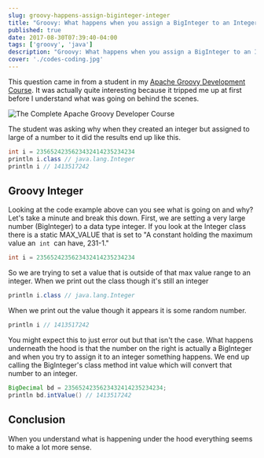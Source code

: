 ```yaml
---
slug: groovy-happens-assign-biginteger-integer
title: "Groovy: What happens when you assign a BigInteger to an Integer"
published: true
date: 2017-08-30T07:39:40-04:00
tags: ['groovy', 'java']
description: "Groovy: What happens when you assign a BigInteger to an Integer"
cover: './codes-coding.jpg'
---
```


This question came in from a student in my [Apache Groovy Development Course](https://www.danvega.dev/groovy). It was actually quite interesting because it tripped me up at first before I understand what was going on behind the scenes. 

![The Complete Apache Groovy Developer Course](./pexels-photo-169573-1024x683.jpeg)

The student was asking why when they created an integer but assigned to large of a number to it did the results end up like this.

```java
int i = 2356524235623432414235234234
println i.class // java.lang.Integer
println i // 1413517242
```

## Groovy Integer

Looking at the code example above can you see what is going on and why? Let's take a minute and break this down. First, we are setting a very large number (BigInteger) to a data type integer. If you look at the Integer class there is a static MAX\_VALUE that is set to "A constant holding the maximum value an  `int`  can have, 231\-1."

```java
int i = 2356524235623432414235234234
```

So we are trying to set a value that is outside of that max value range to an integer. When we print out the class though it's still an integer

```java
println i.class // java.lang.Integer
```

When we print out the value though it appears it is some random number.

```java
println i // 1413517242
```

You might expect this to just error out but that isn't the case. What happens underneath the hood is that the number on the right is actually a BigInteger and when you try to assign it to an integer something happens. We end up calling the BigInteger's class method int value which will convert that number to an integer. 

```java
BigDecimal bd = 2356524235623432414235234234;
println bd.intValue() // 1413517242
```

## Conclusion

When you understand what is happening under the hood everything seems to make a lot more sense.
